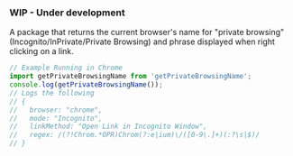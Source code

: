 ### WIP - Under development

A package that returns the current browser's name for "private browsing" (Incognito/InPrivate/Private Browsing) and phrase displayed when right clicking on a link.

```js
// Example Running in Chrome
import getPrivateBrowsingName from 'getPrivateBrowsingName';
console.log(getPrivateBrowsingName());
// Logs the following
// {
//   browser: "chrome",
//   mode: "Incognito",
//   linkMethod: "Open Link in Incognito Window",
//   regex: /(?!Chrom.*OPR)Chrom(?:e|ium)\/([0-9\.]+)(:?\s|$)/
// }
```